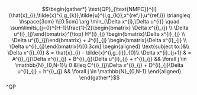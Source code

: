 $$\begin{gather*}
\text{QP}_{\text{NMPC}}^{i}(\hat{x}_{i},\tilde{x}^{i,g_{k}},\tilde{u}^{i,g_{k}},x^{ref,i},u^{ref,i}) \triangleq \hspace{3cm} \\[0.5cm]
\arg \min_{\Delta x^{i},\Delta u^{i}} \quad \sum\limits_{j=0}^{H-1}\frac{1}{2}\begin{bmatrix} \Delta x^{i}_{j} \\ \Delta u^{i}_{j}\end{bmatrix}^{\top} H^{i}_{j} \begin{bmatrix}\Delta x^{i}_{j} \\ \Delta u^{i}_{j}\end{bmatrix} + J^{i}_{j} \begin{bmatrix}\Delta x^{i}_{j} \\ \Delta u^{i}_{j}\end{bmatrix}\\[0.3cm]
\begin{aligned}
\text{subject to:}&\\
\Delta x^{i}_{0} & = \hat{x}_{i} - \tilde{x}^{i,g_{i}}_{0}\\
\Delta x^{i}_{j+1} & = A^{i}_{j}\Delta x^{i}_{j} + B^{i}_{j}\Delta u^{i}_{j} + r^{i}_{j} && \forall j \in \mathbb{N}_{0,N-1}\\
0 &\leq C^{i}_{j}\Delta x^{i}_{j} + D^{i}_{j}\Delta u^{i}_{j} + h^{i}_{j}  && \forall j \in \mathbb{N}_{0,N-1}
\end{aligned}
\end{gather*}$$
^QP
